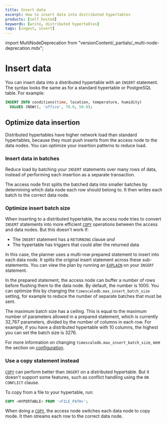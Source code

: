 ```yaml
---
title: Insert data
excerpt: How to insert data into distributed hypertables
products: [self_hosted]
keywords: [write, distributed hypertables]
tags: [ingest, insert]
---
```


import MultiNodeDeprecation from "versionContent/_partials/_multi-node-deprecation.mdx";

<MultiNodeDeprecation />

# Insert data

You can insert data into a distributed hypertable with an `INSERT` statement.
The syntax looks the same as for a standard hypertable or PostgreSQL table. For
example:

```sql
INSERT INTO conditions(time, location, temperature, humidity)
  VALUES (NOW(), 'office', 70.0, 50.0);
```

## Optimize data insertion

Distributed hypertables have higher network load than standard hypertables,
because they must push inserts from the access node to the data nodes. You can
optimize your insertion patterns to reduce load.

### Insert data in batches

Reduce load by batching your `INSERT` statements over many rows of data, instead
of performing each insertion as a separate transaction.

The access node first splits the batched data into smaller batches by
determining which data node each row should belong to. It then writes each batch
to the correct data node.

### Optimize insert batch size

When inserting to a distributed hypertable, the access node tries to convert
`INSERT` statements into more efficient [`COPY`][postgresql-copy] operations
between the access and data nodes. But this doesn't work if:

*   The `INSERT` statement has a `RETURNING` clause _and_
*   The hypertable has triggers that could alter the returned data

In this case, the planner uses a multi-row prepared statement to insert into
each data node. It splits the original insert statement across these
sub-statements. You can view the plan by running an
[`EXPLAIN`][postgresql-explain] on your `INSERT` statement.

In the prepared statement, the access node can buffer a number of rows before
flushing them to the data node. By default, the number is 1000. You can optimize
this by changing the `timescaledb.max_insert_batch_size` setting, for example to
reduce the number of separate batches that must be sent.

The maximum batch size has a ceiling. This is equal to the maximum number of
parameters allowed in a prepared statement, which is currently 32,767
parameters, divided by the number of columns in each row. For example, if you
have a distributed hypertable with 10 columns, the highest you can set the batch
size is 3276.

For more information on changing `timescaledb.max_insert_batch_size`, see the
section on [configuration][config].

### Use a copy statement instead

[`COPY`][postgresql-copy] can perform better than `INSERT` on a distributed
hypertable. But it doesn't support some features, such as conflict handling
using the `ON CONFLICT` clause.

To copy from a file to your hypertable, run:

```sql
COPY <HYPERTABLE> FROM '<FILE_PATH>';
```

When doing a [`COPY`][postgresql-copy], the access node switches each data node
to copy mode. It then streams each row to the correct data node.

[config]: /self-hosted/:currentVersion:/configuration/timescaledb-config/#distributed-hypertables
[postgresql-copy]: https://www.postgresql.org/docs/14/sql-copy.html
[postgresql-explain]: https://www.postgresql.org/docs/14/sql-explain.html
